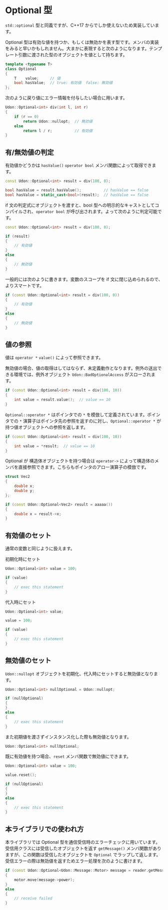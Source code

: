 # Optional 型

`std::optional` 型と同義ですが、C++17 からでしか使えないため実装しています。

Optional 型は有効な値を持つか、もしくは無効かを表す型です。メンバの実装をみると早いかもしれません。大まかに表現すると次のようになります。テンプレート引数に渡された型のオブジェクトを値として持ちます。

```cpp
template <typename T>
class Optional
{
    T    value;     // 値
    bool hasValue;  // true: 有効値  false: 無効値
};
```

次のように戻り値にエラー情報を付与したい場合に用います。

```cpp
Udon::Optional<int> div(int l, int r)
{
    if (r == 0)
        return Udon::nullopt;  // 無効値
    else
        return l / r;          // 有効値
}
```

## 有/無効値の判定

有効値かどうかは `hasValue()` `operator bool` メンバ関数によって取得できます。

```cpp
const Udon::Optional<int> result = div(100, 0);

bool hasValue = result.hasValue();          // hasValue == false
bool hasValue = static_cast<bool>(result);  // hasValue == false
```

if 文の判定式にオブジェクトを渡すと、bool 型への明示的なキャストとしてコンパイルされ、`operator bool` が呼び出されます。よって次のように判定可能です。

```cpp
const Udon::Optional<int> result = div(100, 0);

if (result)
{
    // 有効値
}
else
{
    // 無効値
}
```

一般的には次のように書きます。変数のスコープを if 文に閉じ込められるので、よりスマートです。

```cpp
if (const Udon::Optional<int> result = div(100, 0))
{
    // 有効値
}
else
{
    // 無効値
}
```

## 値の参照

値は `operator *` `value()` によって参照できます。

無効値の場合、値の取得はしてはならず、未定義動作となります。例外の送出できる環境では、例外オブジェクト `Udon::BadOptionalAccess` がスローされます。

```cpp
if (const Udon::Optional<int> result = div(100, 10))
{
    int value = result.value();  // value == 10
}
```

`Optional::operator *` はポインタでの `*` を模倣して定義されています。ポインタでの `*` 演算子はポインタ先の参照を返すのに対し、`Optional::operator *` が持つ値オブジェクトへの参照を返します。

```cpp
if (const Udon::Optional<int> result = div(100, 10))
{
    int value = *result;  // value == 10
}
```

Optional が 構造体オブジェクトを持つ場合は `operator->` によって構造体のメンバを直接参照できます。こちらもポインタのアロー演算子の模倣です。

```cpp
struct Vec2
{
    double x;
    double y;
};
```

```cpp
if (const Udon::Optional<Vec2> result = aaaaa())
{
    double x = result->x;
}
```

## 有効値のセット

通常の変数と同じように扱えます。

初期化時にセット

```cpp
Udon::Optional<int> value = 100;

if (value)
{
    // exec this statement
}
```

代入時にセット

```cpp
Udon::Optional<int> value;

value = 100;

if (value)
{
    // exec this statement
}
```

## 無効値のセット

`Udon::nullopt` オブジェクトを初期化、代入時にセットすると無効値となります。

```cpp
Udon::Optional<int> nullOptional = Udon::nullopt;

if (nullOptional)
{
}
else
{
    // exec this statement
}
```

また初期値を渡さずインスタンス化した際も無効値となります。

```cpp
Udon::Optional<int> nullOptional;
```

既に有効値を持つ場合、`reset` メンバ関数で無効値にできます。

```cpp
Udon::Optional<int> value = 100;

value.reset();

if (nullOptional)
{
}
else
{
    // exec this statement
}
```

## 本ライブラリでの使われ方

本ライブラリでは Optional 型を通信受信時のエラーチェックに用いています。受信用クラスには受信したオブジェクトを返す `getMessage()` メンバ関数がありますが、この関数は受信したオブジェクトを `Optional` でラップして返します。受信エラーの際は無効値を返すためエラー処理を次のように書けます。

```cpp
if (const Udon::Optional<Udon::Message::Motor> message = reader.getMessage())
{
    motor.move(message->power);
}
else
{
    // receive failed
}
```
